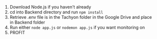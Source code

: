 1. Download Node.js if you haven't already
2. cd into Backend directory and run `npm install`
3. Retrieve .env file is in the Tachyon folder in the Google Drive and place in Backend folder
4. Run either `node app.js` or `nodemon app.js` if you want monitoring on
5. PROFIT